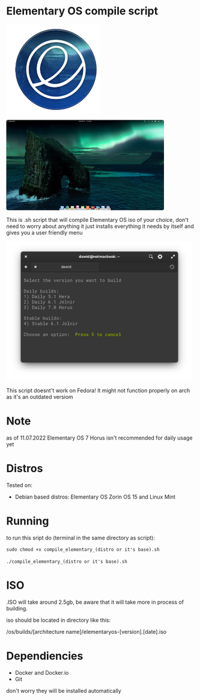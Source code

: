 # Elementary OS compile script
<img src=https://github.com/HackZy01/Images/blob/main/eOS_6.1.png  width="250" height="251">  <img src=https://github.com/HackZy01/Images/blob/main/desktop.png  width="420" height="240"> 


This is .sh script that will compile Elementary OS iso of your choice, don't need to worry about anything it just installs everything it needs by itself and gives you a user friendly menu

<img src=https://github.com/HackZy01/Images/blob/main/eos-compile-screenshot.png width="496" height="372">

This script doesnt't work on Fedora! It might not function properly on arch as it's an outdated versiom

# Note
as of 11.07.2022 Elementary OS 7 Horus isn't recommended for daily usage yet

# Distros
Tested on:

- Debian based distros: Elementary OS Zorin OS 15 and Linux Mint

# Running
to run this sript do (terminal in the same directory as script):

```
sudo chmod +x compile_elementary_(distro or it's base).sh

./compile_elementary_(distro or it's base).sh
```


# ISO
.ISO will take around 2.5gb, be aware that it will take more in process of building.

iso should be located in directory like this:

/os/builds/[architecture name]/elementaryos-[version].[date].iso
    
# Dependiencies

- Docker and Docker.io
- Git

don't worry they will be installed automatically
